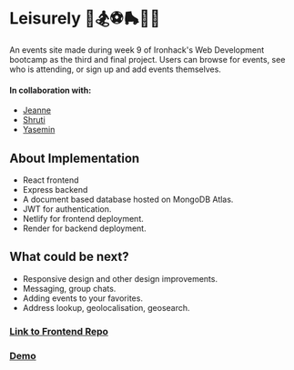 # Leisurely 🎨🏂⚽️🛼💃🧶

An events site made during week 9 of Ironhack's Web Development bootcamp as the third and final project. Users can browse for events, see who is attending, or sign up and add events themselves.

#### In collaboration with:

- [Jeanne](https://github.com/Janittto)
- [Shruti](https://github.com/Sshaker2/)
- [Yasemin](https://github.com/yaseminsabeva/)

## About Implementation

- React frontend
- Express backend
- A document based database hosted on MongoDB Atlas.
- JWT for authentication.
- Netlify for frontend deployment.
- Render for backend deployment.

## What could be next?

- Responsive design and other design improvements.
- Messaging, group chats.
- Adding events to your favorites.
- Address lookup, geolocalisation, geosearch.

### [Link to Frontend Repo](https://github.com/yaseminsabeva/leisurely-client)

### [Demo](https://leisurelyy.netlify.app)
